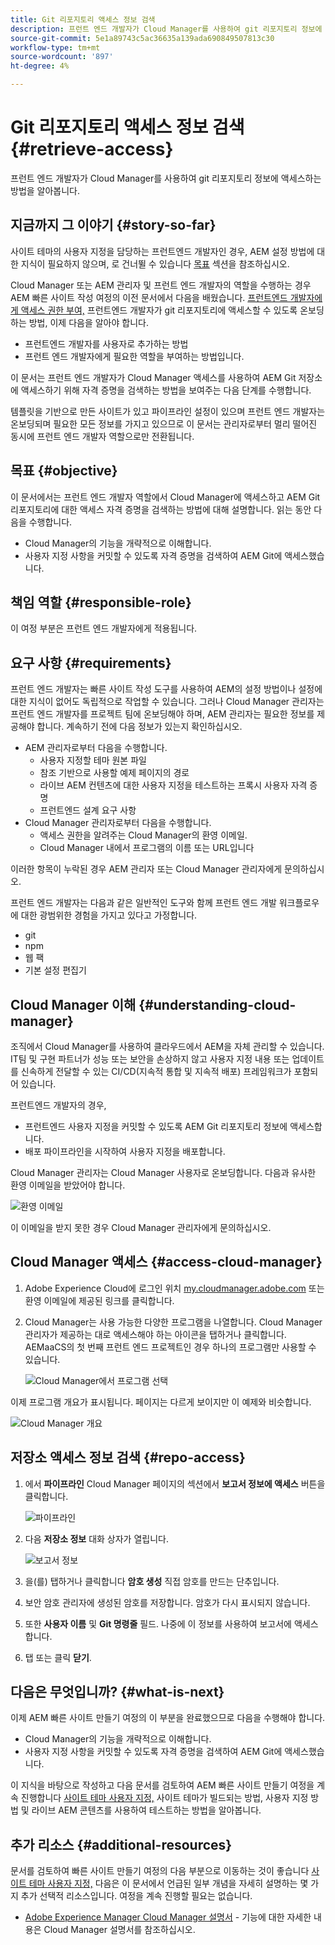 ```yaml
---
title: Git 리포지토리 액세스 정보 검색
description: 프런트 엔드 개발자가 Cloud Manager를 사용하여 git 리포지토리 정보에 액세스하는 방법을 알아봅니다.
source-git-commit: 5e1a89743c5ac36635a139ada690849507813c30
workflow-type: tm+mt
source-wordcount: '897'
ht-degree: 4%

---
```



# Git 리포지토리 액세스 정보 검색 {#retrieve-access}

프런트 엔드 개발자가 Cloud Manager를 사용하여 git 리포지토리 정보에 액세스하는 방법을 알아봅니다.

## 지금까지 그 이야기 {#story-so-far}

사이트 테마의 사용자 지정을 담당하는 프런트엔드 개발자인 경우, AEM 설정 방법에 대한 지식이 필요하지 않으며, 로 건너뛸 수 있습니다 [목표](#objective) 섹션을 참조하십시오.

Cloud Manager 또는 AEM 관리자 및 프런트 엔드 개발자의 역할을 수행하는 경우 AEM 빠른 사이트 작성 여정의 이전 문서에서 다음을 배웠습니다. [프런트엔드 개발자에게 액세스 권한 부여,](grant-access.md) 프런트엔드 개발자가 git 리포지토리에 액세스할 수 있도록 온보딩하는 방법, 이제 다음을 알아야 합니다.

* 프런트엔드 개발자를 사용자로 추가하는 방법
* 프런트 엔드 개발자에게 필요한 역할을 부여하는 방법입니다.

이 문서는 프런트 엔드 개발자가 Cloud Manager 액세스를 사용하여 AEM Git 저장소에 액세스하기 위해 자격 증명을 검색하는 방법을 보여주는 다음 단계를 수행합니다.

템플릿을 기반으로 만든 사이트가 있고 파이프라인 설정이 있으며 프런트 엔드 개발자는 온보딩되며 필요한 모든 정보를 가지고 있으므로 이 문서는 관리자로부터 멀리 떨어진 동시에 프런트 엔드 개발자 역할으로만 전환됩니다.

## 목표 {#objective}

이 문서에서는 프런트 엔드 개발자 역할에서 Cloud Manager에 액세스하고 AEM Git 리포지토리에 대한 액세스 자격 증명을 검색하는 방법에 대해 설명합니다. 읽는 동안 다음을 수행합니다.

* Cloud Manager의 기능을 개략적으로 이해합니다.
* 사용자 지정 사항을 커밋할 수 있도록 자격 증명을 검색하여 AEM Git에 액세스했습니다.

## 책임 역할 {#responsible-role}

이 여정 부분은 프런트 엔드 개발자에게 적용됩니다.

## 요구 사항 {#requirements}

프런트 엔드 개발자는 빠른 사이트 작성 도구를 사용하여 AEM의 설정 방법이나 설정에 대한 지식이 없어도 독립적으로 작업할 수 있습니다. 그러나 Cloud Manager 관리자는 프런트 엔드 개발자를 프로젝트 팀에 온보딩해야 하며, AEM 관리자는 필요한 정보를 제공해야 합니다. 계속하기 전에 다음 정보가 있는지 확인하십시오.

* AEM 관리자로부터 다음을 수행합니다.
   * 사용자 지정할 테마 원본 파일
   * 참조 기반으로 사용할 예제 페이지의 경로
   * 라이브 AEM 컨텐츠에 대한 사용자 지정을 테스트하는 프록시 사용자 자격 증명
   * 프런트엔드 설계 요구 사항
* Cloud Manager 관리자로부터 다음을 수행합니다.
   * 액세스 권한을 알려주는 Cloud Manager의 환영 이메일.
   * Cloud Manager 내에서 프로그램의 이름 또는 URL입니다

이러한 항목이 누락된 경우 AEM 관리자 또는 Cloud Manager 관리자에게 문의하십시오.

프런트 엔드 개발자는 다음과 같은 일반적인 도구와 함께 프런트 엔드 개발 워크플로우에 대한 광범위한 경험을 가지고 있다고 가정합니다.

* git
* npm
* 웹 팩
* 기본 설정 편집기

## Cloud Manager 이해 {#understanding-cloud-manager}

조직에서 Cloud Manager를 사용하여 클라우드에서 AEM을 자체 관리할 수 있습니다. IT팀 및 구현 파트너가 성능 또는 보안을 손상하지 않고 사용자 지정 내용 또는 업데이트를 신속하게 전달할 수 있는 CI/CD(지속적 통합 및 지속적 배포) 프레임워크가 포함되어 있습니다.

프런트엔드 개발자의 경우,

* 프런트엔드 사용자 지정을 커밋할 수 있도록 AEM Git 리포지토리 정보에 액세스합니다.
* 배포 파이프라인을 시작하여 사용자 지정을 배포합니다.

Cloud Manager 관리자는 Cloud Manager 사용자로 온보딩합니다. 다음과 유사한 환영 이메일을 받았어야 합니다.

![환영 이메일](assets/welcome-email.png)

이 이메일을 받지 못한 경우 Cloud Manager 관리자에게 문의하십시오.

## Cloud Manager 액세스 {#access-cloud-manager}

1. Adobe Experience Cloud에 로그인 위치 [my.cloudmanager.adobe.com](https://my.cloudmanager.adobe.com/) 또는 환영 이메일에 제공된 링크를 클릭합니다.

1. Cloud Manager는 사용 가능한 다양한 프로그램을 나열합니다. Cloud Manager 관리자가 제공하는 대로 액세스해야 하는 아이콘을 탭하거나 클릭합니다. AEMaaCS의 첫 번째 프런트 엔드 프로젝트인 경우 하나의 프로그램만 사용할 수 있습니다.

   ![Cloud Manager에서 프로그램 선택](assets/cloud-manager-select-program.png)

이제 프로그램 개요가 표시됩니다. 페이지는 다르게 보이지만 이 예제와 비슷합니다.

![Cloud Manager 개요](assets/cloud-manager-overview.png)

## 저장소 액세스 정보 검색 {#repo-access}

1. 에서 **파이프라인** Cloud Manager 페이지의 섹션에서 **보고서 정보에 액세스** 버튼을 클릭합니다.

   ![파이프라인](assets/pipelines-repo-info.png)

1. 다음 **저장소 정보** 대화 상자가 열립니다.

   ![보고서 정보](assets/repo-info.png)

1. 을(를) 탭하거나 클릭합니다 **암호 생성** 직접 암호를 만드는 단추입니다.

1. 보안 암호 관리자에 생성된 암호를 저장합니다. 암호가 다시 표시되지 않습니다.

1. 또한 **사용자 이름** 및 **Git 명령줄** 필드. 나중에 이 정보를 사용하여 보고서에 액세스합니다.

1. 탭 또는 클릭 **닫기**.

## 다음은 무엇입니까? {#what-is-next}

이제 AEM 빠른 사이트 만들기 여정의 이 부분을 완료했으므로 다음을 수행해야 합니다.

* Cloud Manager의 기능을 개략적으로 이해합니다.
* 사용자 지정 사항을 커밋할 수 있도록 자격 증명을 검색하여 AEM Git에 액세스했습니다.

이 지식을 바탕으로 작성하고 다음 문서를 검토하여 AEM 빠른 사이트 만들기 여정을 계속 진행합니다 [사이트 테마 사용자 지정,](customize-theme.md) 사이트 테마가 빌드되는 방법, 사용자 지정 방법 및 라이브 AEM 콘텐츠를 사용하여 테스트하는 방법을 알아봅니다.

## 추가 리소스 {#additional-resources}

문서를 검토하여 빠른 사이트 만들기 여정의 다음 부분으로 이동하는 것이 좋습니다 [사이트 테마 사용자 지정,](customize-theme.md) 다음은 이 문서에서 언급된 일부 개념을 자세히 설명하는 몇 가지 추가 선택적 리소스입니다. 여정을 계속 진행할 필요는 없습니다.

* [Adobe Experience Manager Cloud Manager 설명서](https://experienceleague.adobe.com/docs/experience-manager-cloud-manager/using/introduction-to-cloud-manager.html?lang=ko-KR) - 기능에 대한 자세한 내용은 Cloud Manager 설명서를 참조하십시오.
